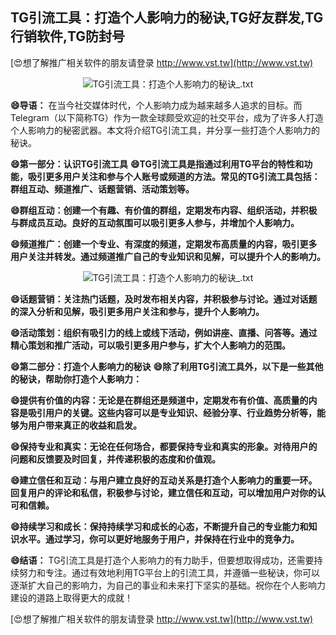 ## **TG引流工具：打造个人影响力的秘诀,TG好友群发,TG行销软件,TG防封号**

[😍想了解推广相关软件的朋友请登录 http://www.vst.tw](http://www.vst.tw)

 <center><img src="https://vst.tw/MP4/tuiguang/png/2.png" alt="TG引流工具：打造个人影响力的秘诀_.txt"></center>

**😄导语：**
在当今社交媒体时代，个人影响力成为越来越多人追求的目标。而Telegram（以下简称TG）作为一款全球颇受欢迎的社交平台，成为了许多人打造个人影响力的秘密武器。本文将介绍TG引流工具，并分享一些打造个人影响力的秘诀。

**😄第一部分：认识TG引流工具**
**😄TG引流工具是指通过利用TG平台的特性和功能，吸引更多用户关注和参与个人账号或频道的方法。常见的TG引流工具包括：群组互动、频道推广、话题营销、活动策划等。**

**😄群组互动：创建一个有趣、有价值的群组，定期发布内容、组织活动，并积极与群成员互动。良好的互动氛围可以吸引更多人参与，并增加个人影响力。**

**😄频道推广：创建一个专业、有深度的频道，定期发布高质量的内容，吸引更多用户关注并转发。通过频道推广自己的专业知识和见解，可以提升个人的影响力。**

 <center><img src="https://vst.tw/MP4/tuiguang/png/8.png" alt="TG引流工具：打造个人影响力的秘诀_.txt"></center>

**😄话题营销：关注热门话题，及时发布相关内容，并积极参与讨论。通过对话题的深入分析和见解，吸引更多用户关注和参与，提升个人影响力。**

**😄活动策划：组织有吸引力的线上或线下活动，例如讲座、直播、问答等。通过精心策划和推广活动，可以吸引更多用户参与，扩大个人影响力的范围。**

**😄第二部分：打造个人影响力的秘诀**
**😄除了利用TG引流工具外，以下是一些其他的秘诀，帮助你打造个人影响力：**

**😄提供有价值的内容：无论是在群组还是频道中，定期发布有价值、高质量的内容是吸引用户的关键。这些内容可以是专业知识、经验分享、行业趋势分析等，能够为用户带来真正的收益和启发。**

**😄保持专业和真实：无论在任何场合，都要保持专业和真实的形象。对待用户的问题和反馈要及时回复，并传递积极的态度和价值观。**

**😄建立信任和互动：与用户建立良好的互动关系是打造个人影响力的重要一环。回复用户的评论和私信，积极参与讨论，建立信任和互动，可以增加用户对你的认可和信赖。**

**😄持续学习和成长：保持持续学习和成长的心态，不断提升自己的专业能力和知识水平。通过学习，你可以更好地服务于用户，并保持在行业中的竞争力。**

**😄结语：**
TG引流工具是打造个人影响力的有力助手，但要想取得成功，还需要持续努力和专注。通过有效地利用TG平台上的引流工具，并遵循一些秘诀，你可以逐渐扩大自己的影响力，为自己的事业和未来打下坚实的基础。祝你在个人影响力建设的道路上取得更大的成就！

[😍想了解推广相关软件的朋友请登录 http://www.vst.tw](http://www.vst.tw)



